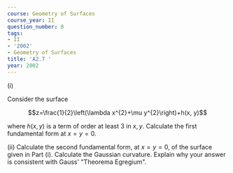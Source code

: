 ```yaml
---
course: Geometry of Surfaces
course_year: II
question_number: 0
tags:
- II
- '2002'
- Geometry of Surfaces
title: 'A2.7 '
year: 2002
---
```



(i)

Consider the surface

$$z=\frac{1}{2}\left(\lambda x^{2}+\mu y^{2}\right)+h(x, y)$$

where $h(x, y)$ is a term of order at least 3 in $x, y$. Calculate the first fundamental form at $x=y=0$.

(ii) Calculate the second fundamental form, at $x=y=0$, of the surface given in Part (i). Calculate the Gaussian curvature. Explain why your answer is consistent with Gauss' "Theorema Egregium".